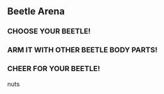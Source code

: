 ## Beetle Arena
### CHOOSE YOUR BEETLE! 
### ARM IT WITH OTHER BEETLE BODY PARTS!
### CHEER FOR YOUR BEETLE!
nuts